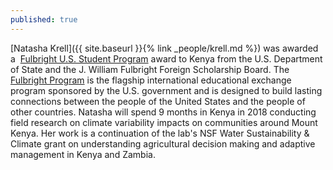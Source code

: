 ```yaml
---
published: true
---
```

[Natasha Krell]({{ site.baseurl }}{% link _people/krell.md %})
 was awarded a  <a href="https://us.fulbrightonline.org" target="_blank">Fulbright U.S. Student Program</a> award to Kenya from the U.S. Department of State and the J. William Fulbright Foreign Scholarship Board. <!--more-->The <a href="http://eca.state.gov/fulbright" target="_blank">Fulbright Program</a> is the flagship international educational exchange program sponsored by the U.S. government and is designed to build lasting connections between the people of the United States and the people of other countries. Natasha will spend 9 months in Kenya in 2018 conducting field research on climate variability impacts on communities around Mount Kenya. Her work is a continuation of the lab's NSF Water Sustainability & Climate grant on understanding agricultural decision making and adaptive management in Kenya and Zambia. 
</p>
